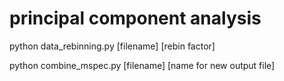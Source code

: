 # principal component analysis

python data_rebinning.py [filename] [rebin factor]

python combine_mspec.py [filename] [name for new output file]
